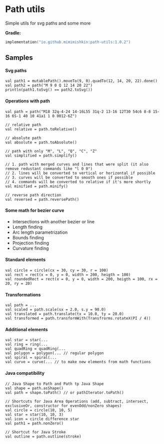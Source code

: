 # Path utils
Simple utils for svg paths and some more

**Gradle:**
```kotlin
implementation("io.github.mimimishkin:path-utils:1.0.2")
```

## Samples

#### Svg paths

    val path1 = mutablePath().moveTo(9, 0).quadTo(12, 14, 20, 22).done()
    val path2 = path("M 9 0 Q 12 14 20 22")
    println(path1.toSvg() == path2.toSvg())

#### Operations with path

    val path = path("M18 32q-4-24 14-16L55 31q-2 13-16 12T30 54c6 8-8 15-16 6S-1 40 10 41a1 1 0 0012-6Z")
    
    // relative path
    val relative = path.toRelative() 
    
    // absolute path
    val absolute = path.toAbsolute() 
    
    // path with only "M", "L", "Q", "C", "Z"
    val simplified = path.simplify() 
    
    // 1. path with merged curves and lines that were split (it also remove redustant commands like "l 0 0")
    // 2. lines will be converted to vertical or horizontal if possible 
    // 3. curves will be converted to smooth ones if possible
    // 4. commands will be converted to relative if it's more shortly
    val minified = path.minify() 
    
    // reverse path direction
    val reversed = path.reversePath() 
    
#### Some math for bezier curve

* Intersections with another bezier or line
* Length finding
* Arc length parametrization
* Bounds finding
* Projection finding
* Curvature finding
    
#### Standard elements
    
    val circle = circle(cx = 30, cy = 30, r = 100)
    val rect = rect(x = 0, y = 0, width = 200, heigth = 100)
    val roundedRect = rect(x = 0, y = 0, width = 200, heigth = 100, rx = 20, ry = 20)
    
#### Transformations
    
    val path = ...
    val scaled = path.scale(sx = 2.0, s.y = 90.0)
    val translated = path.translate(tx = 10.0, ty = 20.0)
    val transformed = path.transformWith(Transfrorms.rotateX(PI / 4))
    
#### Additional elements
    
    val star = star(...
    val ring = ring(...
    val quadRing = quadRing(...
    val polygon = polygon(... // regular polygon
    val spiral = spiral(...
    val curve = curve(... // to make new elements from math functions
    
#### Java compatibility
    
    // Java Shape to Path and Path tp Java Shape
    val shape = path.asShape()
    val path = shape.toPath() // or pathIterator.toPath()

    // Shortcuts for Java Area Operations (add, subtract, intersect, exclusiveOr, constructor for evenOdd/nonZero shapes)
    val circle = circle(10, 10, 5)
    val star = star(10, 10, 3)
    val icon = circle difference star
    val path1 = path.nonZero()
    
    // Shortcut for Java Stroke
    val outline = path.outline(stroke)

